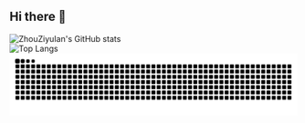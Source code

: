 ## Hi there 👋
![ZhouZiyuIan's GitHub stats](https://github-readme-stats.vercel.app/api?username=ZhouZiyuIan)  
![Top Langs](https://github-readme-stats.vercel.app/api/top-langs/?username=ZhouZiyuIan)  
<picture>
  <source media="(prefers-color-scheme: dark)" srcset="https://raw.githubusercontent.com/ZhouZiyuIan/ZhouZiyuIan/output/github-contribution-grid-snake-dark.svg">
  <source media="(prefers-color-scheme: light)" srcset="https://raw.githubusercontent.com/ZhouZiyuIan/ZhouZiyuIan/output/github-contribution-grid-snake.svg">
  <img alt="github contribution grid snake animation" src="https://raw.githubusercontent.com/ZhouZiyuIan/ZhouZiyuIan/output/github-contribution-grid-snake.svg">
</picture>

<!--
**ZhouZiyuIan/zhouziyuian** is a ✨ _special_ ✨ repository because its `README.md` (this file) appears on your GitHub profile.

Here are some ideas to get you started:

- 🔭 I’m currently working on ...
- 🌱 I’m currently learning ...
- 👯 I’m looking to collaborate on ...
- 🤔 I’m looking for help with ...
- 💬 Ask me about ...
- 📫 How to reach me: ...
- 😄 Pronouns: ...
- ⚡ Fun fact: ...
-->
